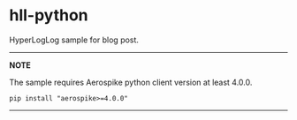 # hll-python
HyperLogLog sample for blog post.

---
**NOTE**

The sample requires Aerospike python client version at least 4.0.0.
```
pip install "aerospike>=4.0.0"
```
---
